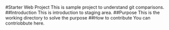#Starter Web Project
This is sample project to understand git comparisons.
##Introduction
This is introduction to staging area.
##Purpose
This is the working directory to solve the purpose
##How to contribute
You can contriobbute here.